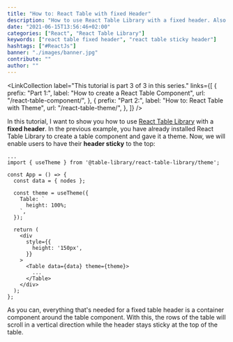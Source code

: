 ```yaml
---
title: "How to: React Table with fixed Header"
description: "How to use React Table Library with a fixed header. Also called a sticky header, can be enabled in React Table with  ..."
date: "2021-06-15T13:56:46+02:00"
categories: ["React", "React Table Library"]
keywords: ["react table fixed header", "react table sticky header"]
hashtags: ["#ReactJs"]
banner: "./images/banner.jpg"
contribute: ""
author: ""
---
```


<Sponsorship />

<LinkCollection
  label="This tutorial is part 3 of 3 in this series."
  links={[
    {
      prefix: "Part 1:",
      label: "How to create a React Table Component",
      url: "/react-table-component/",
    },
    {
      prefix: "Part 2:",
      label: "How to: React Table with Theme",
      url: "/react-table-theme/",
    },
  ]}
/>

In this tutorial, I want to show you how to use [React Table Library](https://react-table-library.com) with a **fixed header**. In the previous example, you have already installed React Table Library to create a table component and gave it a theme. Now, we will enable users to have their **header sticky** to the top:

```javascript{2,7-11,14-18,19,22}
...
import { useTheme } from '@table-library/react-table-library/theme';

const App = () => {
  const data = { nodes };

  const theme = useTheme({
    Table: `
      height: 100%;
    `,
  });

  return (
    <div
      style={{
        height: '150px',
      }}
    >
      <Table data={data} theme={theme}>
        ...
      </Table>
    </div>
  );
};
```

As you can, everything that's needed for a fixed table header is a container component around the table component. With this, the rows of the table will scroll in a vertical direction while the header stays sticky at the top of the table.
